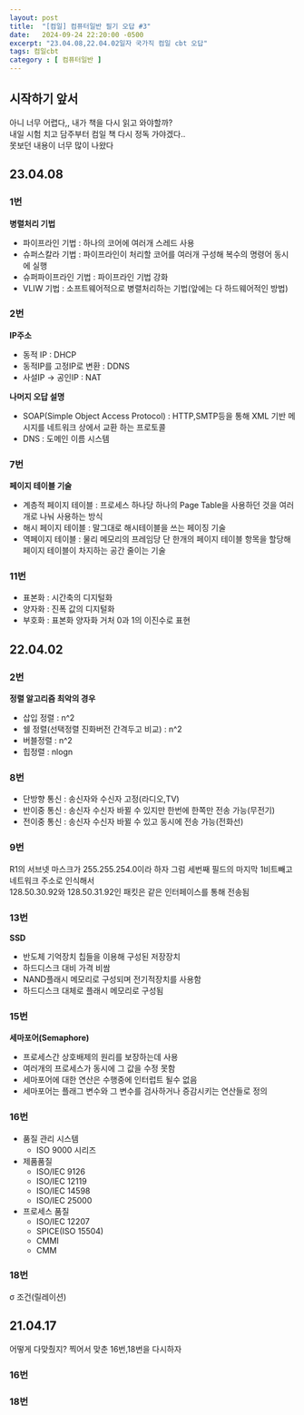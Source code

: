 ```yaml
---
layout: post
title:  "[컴일] 컴퓨터일반 필기 오답 #3"
date:   2024-09-24 22:20:00 -0500
excerpt: "23.04.08,22.04.02일자 국가직 컴일 cbt 오답"
tags: 컴일cbt
category : [ 컴퓨터일반 ]
---
```


## 시작하기 앞서

아니 너무 어렵다,, 내가 책을 다시 읽고 와야할까?  
내일 시험 치고 담주부터 컴일 책 다시 정독 가야겠다..  
못보던 내용이 너무 많이 나왔다  

## 23.04.08

### 1번

**병렬처리 기법**  
+ 파이프라인 기법 : 하나의 코어에 여러개 스레드 사용
+ 슈퍼스칼라 기법 : 파이프라인이 처리할 코어를 여러개 구성해 복수의 명령어 동시에 실행
+ 슈퍼파이프라인 기법 : 파이프라인 기법 강화
+ VLIW 기법 : 소프트웨어적으로 병렬처리하는 기법(앞에는 다 하드웨어적인 방법)

### 2번

**IP주소**  
+ 동적 IP : DHCP
+ 동적IP를 고정IP로 변환 : DDNS
+ 사설IP -> 공인IP : NAT


**나머지 오답 설명**  
+ SOAP(Simple Object Access Protocol) : HTTP,SMTP등을 통해 XML 기반 메시지를 네트워크 상에서 교환 하는 프로토콜
+ DNS : 도메인 이름 시스템

### 7번

**페이지 테이블 기술**  
+ 계층적 페이지 테이블 : 프로세스 하나당 하나의 Page Table을 사용하던 것을 여러개로 나눠 사용하는 방식
+ 해시 페이지 테이블 : 말그대로 해시테이블을 쓰는 페이징 기술
+ 역페이지 테이블 : 물리 메모리의 프레임당 단 한개의 페이지 테이블 항목을 할당해 페이지 테이블이 차지하는 공간 줄이는 기술


### 11번

+ 표본화 : 시간축의 디지털화
+ 양자화 : 진폭 값의 디지털화
+ 부호화 : 표본화 양자화 거처 0과 1의 이진수로 표현

## 22.04.02

### 2번

**정렬 알고리즘 최악의 경우**  
+ 삽입 정렬 : n^2
+ 쉘 정렬(선택정렬 진화버전 간격두고 비교) : n^2
+ 버블정렬 : n^2
+ 힙정렬 : nlogn

### 8번

+ 단방향 통신 : 송신자와 수신자 고정(라디오,TV)
+ 반이중 통신 : 송신자 수신자 바뀔 수 있지만 한번에 한쪽만 전송 가능(무전기)
+ 전이중 통신 : 송신자 수신자 바뀔 수 있고 동시에 전송 가능(전화선)

### 9번

R1의 서브넷 마스크가 255.255.254.0이라 하자 그럼 세번째 필드의 마지막 1비트빼고 네트워크 주소로 인식해서  
128.50.30.92와 128.50.31.92인 패킷은 같은 인터페이스를 통해 전송됨  

### 13번

**SSD**  
+ 반도체 기억장치 칩들을 이용해 구성된 저장장치
+ 하드디스크 대비 가격 비쌈
+ NAND플래시 메모리로 구성되며 전기적장치를 사용함
+ 하드디스크 대체로 플래시 메모리로 구성됨

### 15번

**세마포어(Semaphore)**  
+ 프로세스간 상호배제의 원리를 보장하는데 사용
+ 여러개의 프로세스가 동시에 그 값을 수정 못함
+ 세마포어에 대한 연산은 수행중에 인터럽트 될수 없음
+ 세마포어는 플래그 변수와 그 변수를 검사하거나 증감시키는 연산들로 정의

### 16번

+ 품질 관리 시스템
  + ISO 9000 시리즈
+ 제품품질
  + ISO/IEC 9126
  + ISO/IEC 12119
  + ISO/IEC 14598
  + ISO/IEC 25000
+ 프로세스 품질
  + ISO/IEC 12207
  + SPICE(ISO 15504)
  + CMMI
  + CMM

### 18번

σ 조건(릴레이션)

## 21.04.17

어떻게 다맞췄지?
찍어서 맞춘 16번,18번을 다시하자

### 16번


### 18번